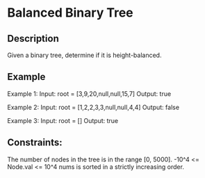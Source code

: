 #  Balanced Binary Tree
## Description

Given a binary tree, determine if it is height-balanced.

## Example
Example 1:
Input: root = [3,9,20,null,null,15,7]
Output: true

Example 2: 
Input: root = [1,2,2,3,3,null,null,4,4]
Output: false

Example 3: 
Input: root = []
Output: true

## Constraints:
The number of nodes in the tree is in the range [0, 5000].
-10^4 <= Node.val <= 10^4
nums is sorted in a strictly increasing order.